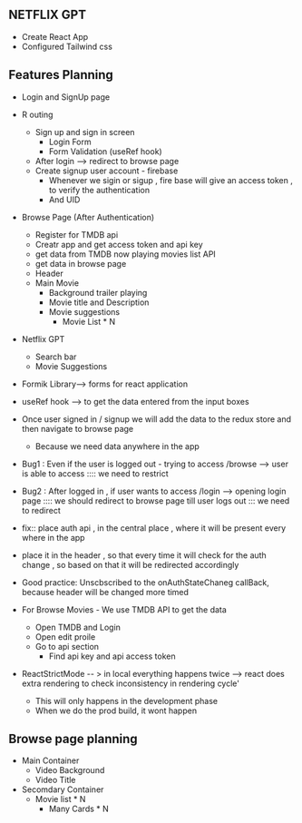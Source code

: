 ## NETFLIX GPT

- Create React App
- Configured Tailwind css

## Features Planning

- Login and SignUp page
- R outing

  - Sign up and sign in screen
    - Login Form
    - Form Validation (useRef hook)
  - After login --> redirect to browse page
  - Create signup user account - firebase
    - Whenever we sigin or sigup , fire base will give an access token , to verify the authentication
    - And UID

- Browse Page (After Authentication)
    -  Register for TMDB api 
     - Creatr app and get access token and api key
     - get data from TMDB now playing movies list API 
     - get data in browse page
  - Header
  - Main Movie
    - Background trailer playing
    - Movie title and Description
    - Movie suggestions
      - Movie List \* N
- Netflix GPT

  - Search bar
  - Movie Suggestions

- Formik Library--> forms for react application

- useRef hook --> to get the data entered from the input boxes
- Once user signed in / signup we will add the data to the redux store and then navigate to browse page

  - Because we need data anywhere in the app

- Bug1 : Even if the user is logged out - trying to access /browse --> user is able to access :::: we need to restrict

- Bug2 : After logged in , if user wants to access /login --> opening login page :::: we should redirect to browse page till user logs out ::: we need to redirect

- fix:: place auth api , in the central place , where it will be present every where in the app
- place it in the header , so that every time it will check for the auth change , so based on that it will be redirected accordingly

- Good practice: Unscbscribed to the onAuthStateChaneg callBack, because header will be changed more timed

- For Browse Movies - We use TMDB API to get the data

  - Open TMDB and Login
  - Open edit proile
  - Go to api section
    - Find api key and api access token

- ReactStrictMode -- > in local everything happens twice --> react does extra rendering to check inconsistency in rendering cycle'
  - This will only happens in the development phase
  - When we do the prod build, it wont happen



## Browse page planning

- Main Container
  - Video Background 
  - Video Title 
- Secomdary Container
  - Movie list * N
    - Many Cards * N
